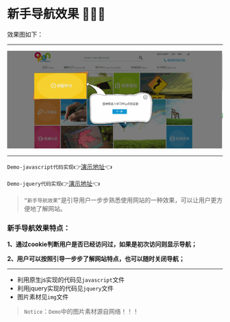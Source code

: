 # 新手导航效果 :art::art::art:

效果图如下：
***
![](img/nav.gif)
***

`Demo-javascript代码实现`:point_right:[演示地址](https://xm2by.github.io/page-layout/%E7%80%91%E5%B8%83%E6%B5%81%E5%B8%83%E5%B1%80/javascript/index.html):point_left:

`Demo-jquery代码实现`:point_right:[演示地址](https://xm2by.github.io/page-layout/%E7%80%91%E5%B8%83%E6%B5%81%E5%B8%83%E5%B1%80/jquery/index.html):point_left:

> `“新手导航效果”`是引导用户一步步熟悉使用网站的一种效果，可以让用户更方便地了解网站。

### 新手导航效果特点：

**1、通过cookie判断用户是否已经访问过，如果是初次访问则显示导航；**

**2、用户可以按照引导一步步了解网站特点，也可以随时关闭导航；**

***

* 利用原生js实现的代码见`javascript`文件
* 利用jquery实现的代码见`jquery`文件
* 图片素材见`img`文件

> `Notice`：`Demo`中的图片素材源自网络！！！